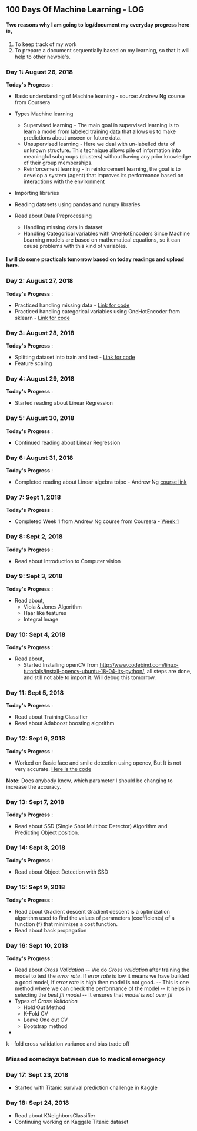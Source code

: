 
## 100 Days Of Machine Learning - LOG
#### Two reasons why I am going to log/document my everyday progress here is, 
1. To keep track of my work
2. To prepare a document sequentially based on my learning, so that It will help to other newbie's.

### Day 1: August 26, 2018

**Today's Progress** :
* Basic understanding of Machine learning - source: Andrew Ng course from Coursera
* Types Machine learning
	* Supervised learning - The main goal in supervised learning is to learn a model from labeled training data that allows us to make predictions about unseen or future data.
	* Unsupervised learning - Here we deal with un-labelled data of unknown structure. This technique allows pile of information into meaningful subgroups (clusters) without having any prior knowledge of their group memberships.
	* Reinforcement learning - In reinforcement learning, the goal is to develop a system (agent) that improves its performance based on interactions with the environment 

* Importing libraries
* Reading datasets using pandas and numpy libraries
* Read about Data Preprocessing
    * Handling missing data in dataset
    * Handling Categorical variables with OneHotEncoders
 Since Machine Learning models are based on mathematical equations, so it can cause problems with this kind of variables.

#### I will do some practicals tomorrow based on today readings and upload here.

### Day 2: August 27, 2018

**Today's Progress** :
* Practiced handling missing data - [Link for code](https://github.com/reddimohan/100-Days-of-ML-Code/blob/master/Day_02_Data_Preprocessing_practice/data_preprocessing.ipynb)
* Practiced handling categorical variables using OneHotEncoder from sklearn - [Link for code](https://github.com/reddimohan/100-Days-of-ML-Code/blob/master/Day_02_Data_Preprocessing_practice/categorical_variables_one-hot-encoding.ipynb)


### Day 3: August 28, 2018

**Today's Progress** :
* Splitting dataset into train and test - [Link for code](https://github.com/reddimohan/100-Days-of-ML-Code/blob/master/Day_03_split_dataset_into_train_test/train_test_split.ipynb)
* Feature scaling


### Day 4: August 29, 2018

**Today's Progress** :
* Started reading about Linear Regression


### Day 5: August 30, 2018

**Today's Progress** :
* Continued reading about Linear Regression


### Day 6: August 31, 2018

**Today's Progress** :
* Completed reading about Linear algebra toipc - Andrew Ng [course link](https://www.youtube.com/playlist?list=PLnnr1O8OWc6boN4WHeuisJWmeQHH9D_Vg)


### Day 7: Sept 1, 2018

**Today's Progress** :
* Completed Week 1 from Andrew Ng course from Coursera  - [Week 1](https://www.coursera.org/learn/machine-learning/home/week/1)


### Day 8: Sept 2, 2018

**Today's Progress** :
* Read about Introduction to Computer vision


### Day 9: Sept 3, 2018

**Today's Progress** :
* Read about,
    * Viola & Jones Algorithm
    * Haar like features
    * Integral Image


### Day 10: Sept 4, 2018

**Today's Progress** :
* Read about,
    * Started Installing openCV from http://www.codebind.com/linux-tutorials/install-opencv-ubuntu-18-04-lts-python/, all steps are done, and still not able to import it. Will debug this tomorrow.


### Day 11: Sept 5, 2018

**Today's Progress** :
* Read about Training Classifier
* Read about Adaboost boosting algorithm


### Day 12: Sept 6, 2018

**Today's Progress** :
* Worked on Basic face and smile detection using opencv, But It is not very accurate. [Here is the code](https://github.com/reddimohan/100-Days-of-ML-Code/blob/master/Day_12_Basic_face_detection/face_detection.ipynb)

**Note:** Does anybody know, which parameter I should be changing to increase the accuracy.


### Day 13: Sept 7, 2018

**Today's Progress** :
* Read about SSD (Single Shot Multibox Detector) Algorithm and Predicting Object position. 



### Day 14: Sept 8, 2018

**Today's Progress** :
* Read about Object Detection with SSD


### Day 15: Sept 9, 2018

**Today's Progress** :
* Read about Gradient descent
Gradient descent is a optimization algorithm used to find the values of parameters (coefficients) of a function (f) that minimizes a cost function.
* Read about back propagation


### Day 16: Sept 10, 2018

**Today's Progress** :
* Read about *Cross Validation*
-- We do *Cross validation* after training the model to test the *error rate*. If *error rate* is low it means we have builded a good model, If *error rate* is high then model is not good.
--  This is one method where we can check the performance of the model
-- It helps in selecting the *best fit model*
-- It ensures that *model is not over fit*
* Types of *Cross Validation*
	* Hold Out Method
	* K-Fold CV
	* Leave One out CV
	* Bootstrap method
* 
k - fold cross validation
variance and bias trade off

### Missed somedays between due to medical emergency

### Day 17: Sept 23, 2018
* Started with Titanic survival prediction challenge in Kaggle



### Day 18: Sept 24, 2018
* Read about KNeighborsClassifier
* Continuing working on Kaggale Titanic dataset